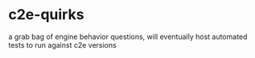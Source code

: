 # c2e-quirks
a grab bag of engine behavior questions, will eventually host automated tests to run against c2e versions
